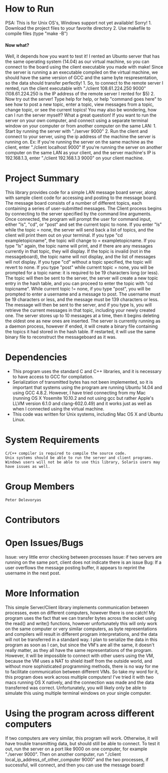# How to Run
PSA: This is for Unix OS's, Windows support not yet available! Sorry!
    1. Download the project files to your favorite directory
    2. Use makefile to compile files (type "make -B")
#### Now what?
Well, it depends how you want to test it! I rented an Ubunto server that has
the same operating system (14.04) as our virtual machine, so you can connect
to the board using the client executable you made with make! Since the server
is running a an executable compiled on the virtual machine, we should have
the same version of GCC and the same byte respresentation, so the data
should transfer perfectly!
    1. So, to connect to the remote server I rented, run the client executable
       with "./client 108.61.224.250 9000"
       (108.61.224.250 is the IP address of the remote server I rented for $5)
    2. Now try out the server! Type help for help, or help "command goes here"
       to see how to post a new topic, enter a topic, view messages from a topic,
       change topic, or see the current topics!
You may also be wondering, how can I run the server myself? What a great
question! If you want to run the server on your own computer, and connect
using a separate terminal window on your computer or from another computer
on the same LAN:
    1. Start by running the server with "./server 9000"
    2. Run the client and connect to your server, using the ip address of
       the machine the server is running on.
       Ex: If you're running the server on the same machine as the client,
           enter "./client localhost 9000"
           If you're running the server on another computer on the same
           LAN as your client, and the server machine's IP is 192.168.1.3,
           enter "./client 192.168.1.3 9000" on your client machine.

# Project Summary
This library provides code for a simple LAN message board server, along with
sample client code for accessing and posting to the message board. The message
board consists of a number of different topics, each containing a series of
user-submitted messages. The Client process begins by connecting to the server
specified by the command line arguments. Once connected, the program will
prompt the user for command input, either "ls", "cd", or "post" and set
the current topic to none. If you enter "ls" while the topic = none,
the server will send back a list of topics, and the client will print them
out on your terminal. If you type "cd exampletopicname", the topic will
change to = exampletopicname. If you type "ls" again, the topic name will
print, and if there are any messages currently in that topic, they will display.
If the topic is invalid (not in the messageboard), the topic name will not display,
and the list of messages will not display. If you type "cd" without a topic
specified, the topic will revert to none. If you type "post" while current
topic = none, you will be prompted for a topic name: it is required to be
19 characters long (or less). The topic will then be sent to the server,
the server will create a new topic entry in the hash table, and you can proceed
to enter the topic with "cd topicname". While current topic != none, if
you type "post", you will be prompted to enter a username and a message to post.
The username must be 19 characters or less, and the message must be 139 characters
or less. The message will then be sent to the server, and if you type ls, you
will retrieve the current messages in that topic, including your newly created one.
The server stores up to 10 messages at a time, then it begins deleting the oldest one
as new ones are inserted.
The server is currently running as a daemon process, however if ended, it will
create a binary file containing the topics it had stored in the hash table. If
restarted, it will use the same binary file to reconstruct the messageboard
as it was.

# Dependencies
* This program uses the standard C and C++ libraries, and it is necessary to have access to GCC for compilation.
* Serialization of transmitted bytes has not been implemented, so it is important that systems using the program are running Ubuntu 14.04 and using GCC 4.8.2. However, I have tried connecting from my Mac (running OS X Yosemite 10.10.2 and not using gcc but rather Apple's LLVM version 6.1.0 and clang-602.0.49) and it works just as well as when I connected using the virtual machine.
* This code was written for Unix systems, including Mac OS X and Ubuntu Linux.

# System Requirements
    C/C++ compiler is required to compile the source code.
    Unix systems should be able to run the server and client programs.
    Windows users will not be able to use this library, Solaris users may have issues as well.

# Group Members
    Peter Delevoryas

# Contributors

# Open Issues/Bugs
Issue: very little error checking between processes
Issue: if two servers are running on the same port, client does not indicate there is an issue
Bug: If a user overflows the message posting buffer, it appears to reprint the username in the next post.

# More Information
This simple Server/Client library implements communication between processes, even on different computers, however there is one catch! My program uses the fact that we can transfer bytes across the socket using the read() and write() functions, however unfortunately this will only work on the same computer or very similar computers, as byte representations and compilers will result in different program interpretations, and the data will not be transferred in a standard way. I plan to serialize the data in this program as soon as I can, but since the VM's are all the same, it doesn't really matter, as they all have the same representations of the program. However, it will be impossible to connect with other users using the VM, because the VM uses a NAT to shield itself from the outside world, and without more sophisticated programming methods, there is no way for me to facilitate communication between different VMs. So take my word for it, this program does work across multiple computers! I've tried it with two macs running OS X natively, and the connection was made and the data transferred was correct. Unfortunately, you will likely only be able to simulate this using multiple terminal windows on your single computer.

# Using the program across different computers
If two computers are very similar, this program will work. Otherwise, it will
have trouble transmitting data, but should still be able to connect.
To test it out, run the server on a port like 9000 on one computer,
for example "./server 9000".
Then on another computer, run "./client local_ip_address_of_other_computer 9000"
and the two processes, if successful, will connect, and then you can use the message board!
